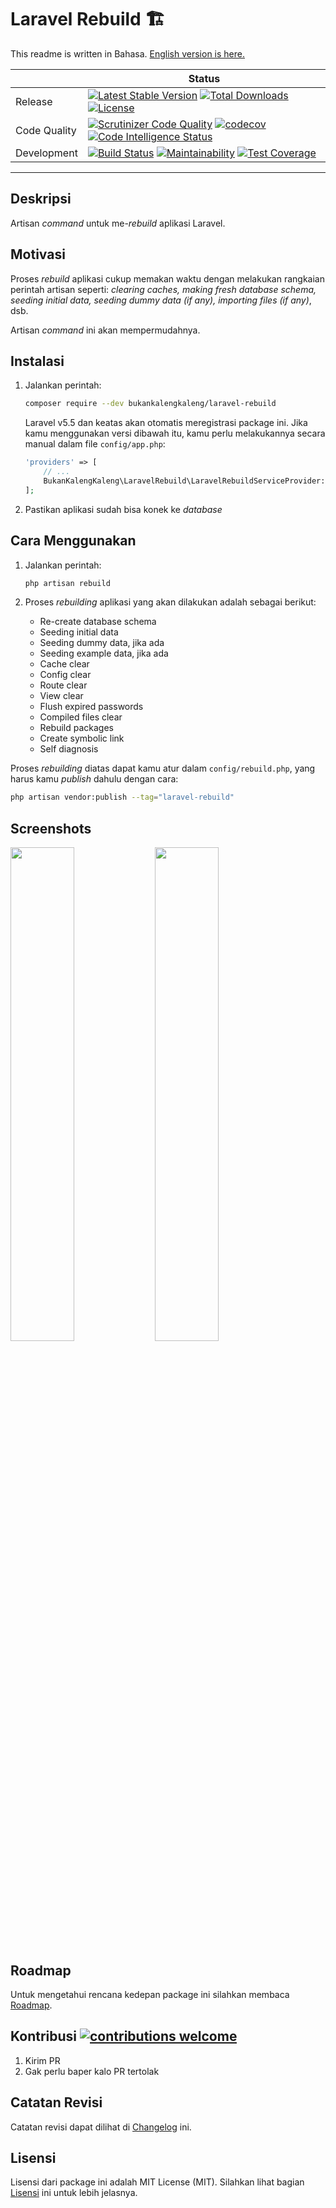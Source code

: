 # Laravel Rebuild 🏗

This readme is written in Bahasa. [English version is here.](README.EN.md)

|     | Status |
| --- | --- |
| Release | [![Latest Stable Version](https://poser.pugx.org/bukankalengkaleng/laravel-rebuild/v/stable)](https://packagist.org/packages/bukankalengkaleng/laravel-rebuild) [![Total Downloads](https://poser.pugx.org/bukankalengkaleng/laravel-rebuild/downloads)](https://packagist.org/packages/bukankalengkaleng/laravel-rebuild) [![License](https://poser.pugx.org/bukankalengkaleng/laravel-rebuild/license)](https://packagist.org/packages/bukankalengkaleng/laravel-rebuild) |
| Code Quality | [![Scrutinizer Code Quality](https://scrutinizer-ci.com/g/bukankalengkaleng/laravel-rebuild/badges/quality-score.png?b=master)](https://scrutinizer-ci.com/g/bukankalengkaleng/laravel-rebuild/?branch=master) [![codecov](https://codecov.io/gh/bukankalengkaleng/laravel-rebuild/branch/master/graph/badge.svg)](https://codecov.io/gh/bukankalengkaleng/laravel-rebuild) [![Code Intelligence Status](https://scrutinizer-ci.com/g/bukankalengkaleng/laravel-rebuild/badges/code-intelligence.svg?b=master)](https://scrutinizer-ci.com/code-intelligence) |
| Development | [![Build Status](https://travis-ci.org/bukankalengkaleng/laravel-rebuild.svg?branch=master)](https://travis-ci.org/bukankalengkaleng/laravel-rebuild) [![Maintainability](https://api.codeclimate.com/v1/badges/54cf95d1014227c6e4c0/maintainability)](https://codeclimate.com/github/bukankalengkaleng/laravel-rebuild/maintainability) [![Test Coverage](https://api.codeclimate.com/v1/badges/54cf95d1014227c6e4c0/test_coverage)](https://codeclimate.com/github/bukankalengkaleng/laravel-rebuild/test_coverage) |

---

## Deskripsi

Artisan *command* untuk me-*rebuild* aplikasi Laravel.

## Motivasi

Proses *rebuild* aplikasi cukup memakan waktu dengan melakukan rangkaian perintah artisan seperti: *clearing caches, making fresh database schema, seeding initial data, seeding dummy data (if any), importing files (if any)*, dsb.  

Artisan *command* ini akan mempermudahnya.

## Instalasi

1. Jalankan perintah:

    ```bash
    composer require --dev bukankalengkaleng/laravel-rebuild
    ```

    Laravel v5.5 dan keatas akan otomatis meregistrasi package ini. Jika kamu menggunakan versi dibawah itu, kamu perlu melakukannya secara manual dalam file `config/app.php`:

    ```php
    'providers' => [
        // ...
        BukanKalengKaleng\LaravelRebuild\LaravelRebuildServiceProvider::class,
    ];
    ```

1. Pastikan aplikasi sudah bisa konek ke *database*

## Cara Menggunakan

1. Jalankan perintah:

    ```bash
    php artisan rebuild
    ```

1. Proses *rebuilding* aplikasi yang akan dilakukan adalah sebagai berikut:
    - Re-create database schema
    - Seeding initial data
    - Seeding dummy data, jika ada
    - Seeding example data, jika ada
    - Cache clear
    - Config clear
    - Route clear
    - View clear
    - Flush expired passwords
    - Compiled files clear
    - Rebuild packages
    - Create symbolic link
    - Self diagnosis

Proses *rebuilding* diatas dapat kamu atur dalam `config/rebuild.php`, yang harus kamu *publish* dahulu dengan cara:

```bash
php artisan vendor:publish --tag="laravel-rebuild"
```

## Screenshots

<img src="screenshots/01.png" width="45%"> <img src="screenshots/02.png" width="45%">

## Roadmap

Untuk mengetahui rencana kedepan package ini silahkan membaca [Roadmap](ROADMAP.md).

## Kontribusi [![contributions welcome](https://img.shields.io/badge/contributions-welcome-brightgreen.svg?style=flat)](https://github.com/bukankalengkaleng/laravel-rebuild/issues)

1. Kirim PR
1. Gak perlu baper kalo PR tertolak

## Catatan Revisi

Catatan revisi dapat dilihat di [Changelog](CHANGELOG.md) ini.

## Lisensi

Lisensi dari package ini adalah MIT License (MIT). Silahkan lihat bagian [Lisensi](LICENSE.md) ini untuk lebih jelasnya.
